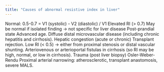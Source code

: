 ```yaml
---
title: "Causes of abnormal resistive index in liver"
---
```

Normal: 0.5-0.7 = V1 (systolic) - V2 (diastolic) / V1
Elevated RI (&gt; 0.7)
May be normal if isolated finding &#8594; not specific for liver disease
Post-prandial state
Advanced age.
Diffuse distal microvascular disease (including chronic hepatitis and cirrhosis).
Hepatic congestion (acute or chronic)
Transplant rejection.
Low RI (&lt; 0.5) &#8594; either from proximal stenosis or distal vascular shunting.
Arteriovenous or arterioportal fistulas in cirrhosis (so RI may be high, normal, or low in cirrhosis).
Trauma (post liver biopsy)
Osler-Weber-Rendu
Proximal arterial narrowing: atherosclerotic, transplant anastomosis, severe MALS.

